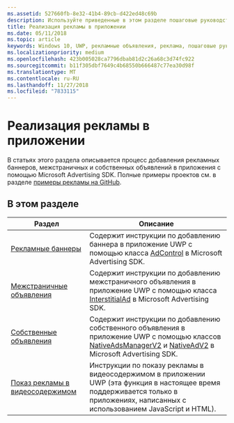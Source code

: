 ```yaml
---
ms.assetid: 527660fb-8e32-41b4-89cb-d422ed48c69b
description: Используйте приведенные в этом разделе пошаговые руководства, чтобы узнать, как добавлять рекламные баннеры, межстраничные и собственные объявления в приложения с помощью Microsoft Advertising SDK.
title: Реализация рекламы в приложении
ms.date: 05/11/2018
ms.topic: article
keywords: Windows 10, UWP, рекламные объявления, реклама, пошаговые руководства
ms.localizationpriority: medium
ms.openlocfilehash: 423b005028ca7796dbab81d2c26a68c3d74fc922
ms.sourcegitcommit: b11f305dbf7649c4b68550b666487c77ea30d98f
ms.translationtype: MT
ms.contentlocale: ru-RU
ms.lasthandoff: 11/27/2018
ms.locfileid: "7833115"
---
```

# <a name="implement-ads-in-your-app"></a>Реализация рекламы в приложении

В статьях этого раздела описывается процесс добавления рекламных баннеров, межстраничных и собственных объявлений в приложения с помощью Microsoft Advertising SDK. Полные примеры проектов см. в разделе [примеры рекламы на GitHub](http://aka.ms/githubads).

## <a name="in-this-section"></a>В этом разделе

|  Раздел    | Описание |               
|----------|-------|
| [Рекламные баннеры](banner-ads.md)     | Содержит инструкции по добавлению баннера в приложение UWP с помощью класса [AdControl](https://docs.microsoft.com/uwp/api/microsoft.advertising.winrt.ui.adcontrol) в Microsoft Advertising SDK.        |
| [Межстраничные объявления](interstitial-ads.md)    | Содержит инструкции по добавлению межстраничного объявления в приложение UWP с помощью класса [InterstitialAd](https://docs.microsoft.com/uwp/api/microsoft.advertising.winrt.ui.interstitialad) в Microsoft Advertising SDK.       |
| [Собственные объявления](native-ads.md)       | Содержит инструкции по добавлению собственного объявления в приложение UWP с помощью классов [NativeAdsManagerV2](https://docs.microsoft.com/uwp/api/microsoft.advertising.winrt.ui.nativeadsmanagerv2) и [NativeAdV2](https://docs.microsoft.com/uwp/api/microsoft.advertising.winrt.ui.nativeadv2) в Microsoft Advertising SDK.  |
| [Показ рекламы в видеосодержимом](add-advertisements-to-video-content.md)     |  Инструкции по показу рекламы в видеосодержимом в приложении UWP (эта функция в настоящее время поддерживается только в приложениях, написанных с использованием JavaScript и HTML). |



 

 
